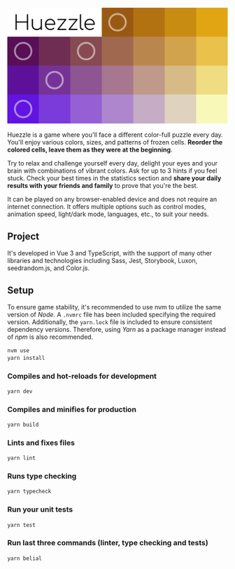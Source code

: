 ![#Huezzle](public/img/open-graph.png)

Huezzle is a game where you'll face a different color-full puzzle every day. You'll enjoy various colors, sizes, and
patterns of frozen cells. **Reorder the colored cells, leave them as they were at the beginning**.


Try to relax and challenge yourself every day, delight your eyes and your brain with combinations of vibrant colors.
Ask for up to 3 hints if you feel stuck. Check your best times in the statistics section and **share your daily results
with your friends and family** to prove that you're the best.


It can be played on any browser-enabled device and does not require an internet connection. It offers multiple options
such as control modes, animation speed, light/dark mode, languages, etc., to suit your needs.

## Project

It's developed in Vue 3 and TypeScript, with the support of many other libraries and technologies including Sass, Jest,
Storybook, Luxon, seedrandom.js, and Color.js.

## Setup

To ensure game stability, it's recommended to use nvm to utilize the same version of *Node*. A `.nvmrc` file has been
included specifying the required version. Additionally, the `yarn.lock` file is included to ensure consistent dependency
versions. Therefore, using *Yarn* as a package manager instead of *npm* is also recommended.
```bash
nvm use
yarn install
```

### Compiles and hot-reloads for development
```bash
yarn dev
```

### Compiles and minifies for production
```bash
yarn build
```

### Lints and fixes files
```bash
yarn lint
```

### Runs type checking
```bash
yarn typecheck
```

### Run your unit tests
```bash
yarn test
```

### Run last three commands (linter, type checking and tests)
```bash
yarn belial
```